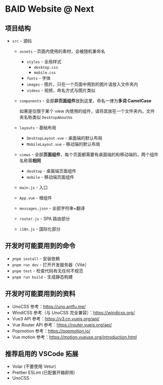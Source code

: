 # BAID Website @ Next

## 项目结构

- `src` - 源码

  - `assets` - 页面内使用的素材，会被随机重命名
    - `styles` - 全局样式
      - `desktop.css`
      - `mobile.css`
    - `fonts` - 字体
    - `images` - 图片，只在一个页面中用到的图片请放入文件夹内
    - `videos` - 视频，命名方式与图片类似

  - `components` - 全部**非页面组件**放到这里，命名一律为**多词 CamelCase**

    如果是仅限于某个 view 内使用的组件，请将其放在一个文件夹内，文件夹名称类似 `DesktopAboutUs`

  - `layouts` - 基础布局

    - `DesktopLayout.vue` - 桌面端的默认布局
    - `MobileLayout.vue` - 移动端的默认布局

  - `views` - 全部**页面组件**，每个页面都需要有桌面端的和移动端的，两个组件名称需**相同**
    - `desktop` - 桌面端页面组件
    - `mobile` - 移动端页面组件

  - `main.js` - 入口
  - `App.vue` - 根组件
  - `messages.json` - 全部字符串+翻译
  - `router.js` - SPA 路由部分
  - `i18n.js` - 国际化部分

## 开发时可能要用到的命令

- `pnpm install` - 安装依赖
- `pnpm run dev` - 打开开发服务器（Vite）
- `pnpm test` - 检查代码有无任何不规范
- `pnpm run build` - 生成静态构建

## 开发时可能要用到的资料

- UnoCSS 参考：<https://uno.antfu.me/>
- WindiCSS 参考（与 UnoCSS 完全兼容）：<https://windicss.org/>
- Vue3 API 参考：<https://v3.cn.vuejs.org/api/>
- Vue Router API 参考：<https://router.vuejs.org/api/>
- Popmotion 参考：<https://popmotion.io/>
- Vue motion 参考：<https://motion.vueuse.org/introduction.html>

## 推荐启用的 VSCode 拓展

- Volar (不要使用 Vetur)
- Prettier ESLint (已配置开箱即用)
- UnoCSS

